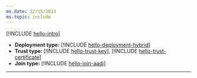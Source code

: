 ```yaml
---
ms.date: 12/15/2023
ms.topic: include
---
```


[!INCLUDE [hello-intro](hello-intro.md)]
- **Deployment type:** [!INCLUDE [hello-deployment-hybrid](hello-deployment-hybrid.md)]
- **Trust type:** [!INCLUDE [hello-trust-key](hello-trust-key.md)], [!INCLUDE [hello-trust-certificate](../deploy/includes/hello-trust-certificate.md)]
- **Join type:** [!INCLUDE [hello-join-aadj](hello-join-aad.md)]
---